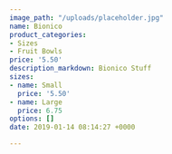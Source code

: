 ```yaml
---
image_path: "/uploads/placeholder.jpg"
name: Bionico
product_categories:
- Sizes
- Fruit Bowls
price: '5.50'
description_markdown: Bionico Stuff
sizes:
- name: Small
  price: '5.50'
- name: Large
  price: 6.75
options: []
date: 2019-01-14 08:14:27 +0000

---
```

